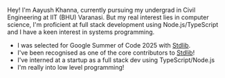 Hey! I'm Aayush Khanna, currently pursuing my undergrad in Civil Engineering at IIT (BHU) Varanasi. But my real interest lies in computer science, I'm proficient at full stack development using Node.js/TypeScript and I have a keen interest in systems programming.

- I was selected for Google Summer of Code 2025 with [Stdlib](https://github.com/stdlib-js/stdlib).
- I've been recognised as one of the core contributors to [Stdlib](https://github.com/stdlib-js/stdlib)!
- I've interned at a startup as a full stack dev using TypeScript/Node.js
- I'm really into low level programming!
